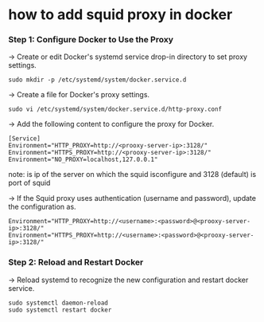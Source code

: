 # how to add squid proxy in docker 

### Step 1: Configure Docker to Use the Proxy
-> Create or edit Docker's systemd service drop-in directory to set proxy settings.
```
sudo mkdir -p /etc/systemd/system/docker.service.d
```
-> Create a file for Docker's proxy settings.
```
sudo vi /etc/systemd/system/docker.service.d/http-proxy.conf
```

-> Add the following content to configure the proxy for Docker.
```
[Service]
Environment="HTTP_PROXY=http://<prooxy-server-ip>:3128/"
Environment="HTTPS_PROXY=http://<prooxy-server-ip>:3128/"
Environment="NO_PROXY=localhost,127.0.0.1"
```
note: <prooxy-server-ip> is ip of the server on which the squid isconfigure and 3128 (default) is port of squid 

-> If the Squid proxy uses authentication (username and password), update the configuration as.
```
Environment="HTTP_PROXY=http://<username>:<password>@<prooxy-server-ip>:3128/"
Environment="HTTPS_PROXY=http://<username>:<password>@<prooxy-server-ip>:3128/"
```
### Step 2: Reload and Restart Docker
-> Reload systemd to recognize the new configuration and restart docker service.
```
sudo systemctl daemon-reload
sudo systemctl restart docker
```

